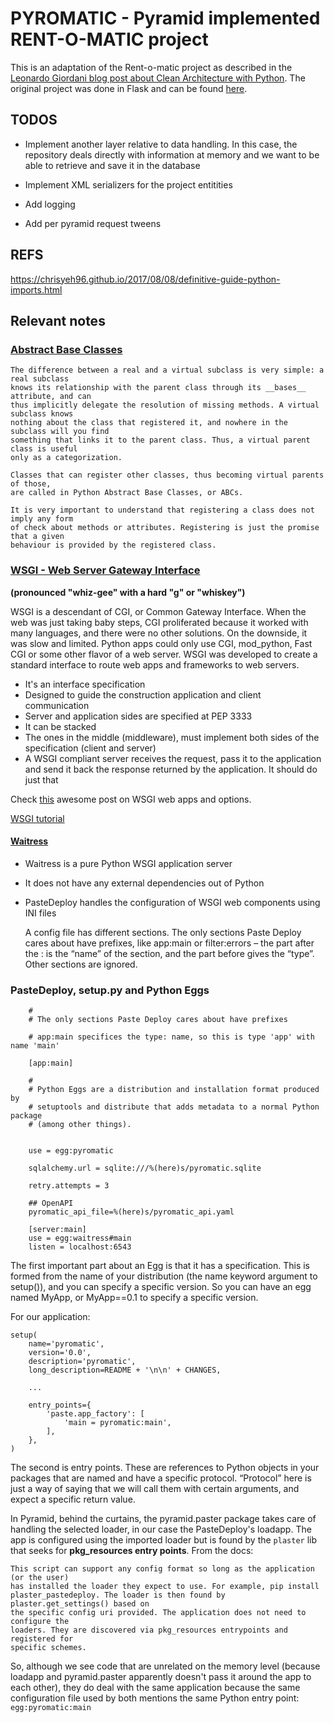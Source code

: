 # PYROMATIC - Pyramid implemented RENT-O-MATIC project

This is an adaptation of the Rent-o-matic project as described in the
[Leonardo Giordani blog post about Clean Architecture with Python](http://blog.thedigitalcatonline.com/blog/2016/11/14/clean-architectures-in-python-a-step-by-step-example/).
The original project was done in Flask and can be found [here](https://github.com/lgiordani/rentomatic).


## TODOS

* Implement another layer relative to data handling. In this case, the repository
  deals directly with information at memory and we want to be able to retrieve and
  save it in the database

* Implement XML serializers for the project entitities

* Add logging
* Add per pyramid request tweens
<!-- https://docs.pylonsproject.org/projects/pyramid/en/latest/narr/advanced-features.html?highlight=Response -->
## REFS

https://chrisyeh96.github.io/2017/08/08/definitive-guide-python-imports.html


## Relevant notes


### [Abstract Base Classes](http://blog.thedigitalcatonline.com/blog/2016/04/03/abstract-base-classes-in-python/)
    The difference between a real and a virtual subclass is very simple: a real subclass 
    knows its relationship with the parent class through its __bases__ attribute, and can 
    thus implicitly delegate the resolution of missing methods. A virtual subclass knows 
    nothing about the class that registered it, and nowhere in the subclass will you find
    something that links it to the parent class. Thus, a virtual parent class is useful 
    only as a categorization.
    
    Classes that can register other classes, thus becoming virtual parents of those, 
    are called in Python Abstract Base Classes, or ABCs.
    
    It is very important to understand that registering a class does not imply any form 
    of check about methods or attributes. Registering is just the promise that a given
    behaviour is provided by the registered class.

### [WSGI - Web Server Gateway Interface](https://www.python.org/dev/peps/pep-3333/)

**(pronounced "whiz-gee" with a hard "g" or "whiskey")**

WSGI is a descendant of CGI, or Common Gateway Interface. When the web was just taking
baby steps, CGI proliferated because it worked with many languages, and there were no
other solutions. On the downside, it was slow and limited. Python apps could only use
CGI, mod_python, Fast CGI or some other flavor of a web server. WSGI was developed to
create a standard interface to route web apps and frameworks to web servers.

* It's an interface specification
* Designed to guide the construction application and client communication
* Server and application sides are specified at PEP 3333
* It can be stacked
* The ones in the middle (middleware), must implement both sides of the specification (client and server)
* A WSGI compliant server receives the request, pass it to the application and send it back the response returned by the application. It should do just that


Check [this](https://blog.appdynamics.com/engineering/an-introduction-to-python-wsgi-servers-part-1/) awesome post on WSGI web apps and options.


[WSGI tutorial](http://wsgi.tutorial.codepoint.net/)

#### [Waitress](https://docs.pylonsproject.org/projects/waitress/en/latest/)

* Waitress is a pure Python WSGI application server
* It does not have any external dependencies out of Python
* PasteDeploy handles the configuration of WSGI web components using INI files

    A config file has different sections. The only sections Paste Deploy cares 
    about have prefixes, like app:main or filter:errors – the part after the : 
    is the “name” of the section, and the part before gives the “type”. Other
    sections are ignored.

### PasteDeploy, setup.py and Python Eggs

```
    #
    # The only sections Paste Deploy cares about have prefixes

    # app:main specifices the type: name, so this is type 'app' with name 'main'

    [app:main]

    #
    # Python Eggs are a distribution and installation format produced by
    # setuptools and distribute that adds metadata to a normal Python package
    # (among other things).


    use = egg:pyromatic

    sqlalchemy.url = sqlite:///%(here)s/pyromatic.sqlite

    retry.attempts = 3

    ## OpenAPI
    pyromatic_api_file=%(here)s/pyromatic_api.yaml

    [server:main]
    use = egg:waitress#main
    listen = localhost:6543

```

The first important part about an Egg is that it has a specification. This is
formed from the name of your distribution (the name keyword argument to setup()),
and you can specify a specific version. So you can have an egg named MyApp, or
MyApp==0.1 to specify a specific version.

For our application:

```
setup(
    name='pyromatic',
    version='0.0',
    description='pyromatic',
    long_description=README + '\n\n' + CHANGES,

    ...

    entry_points={
        'paste.app_factory': [
            'main = pyromatic:main',
        ],
    },
)

```

The second is entry points. These are references to Python objects in your
packages that are named and have a specific protocol. “Protocol” here is just a
way of saying that we will call them with certain arguments, and expect a
specific return value.

In Pyramid, behind the curtains, the pyramid.paster package takes care of handling
the selected loader, in our case the PasteDeploy's loadapp. The app is configured
using the imported loader but is found by the `plaster` lib that seeks for
**pkg_resources entry points**. From the docs:

    This script can support any config format so long as the application (or the user)
    has installed the loader they expect to use. For example, pip install
    plaster_pastedeploy. The loader is then found by plaster.get_settings() based on
    the specific config uri provided. The application does not need to configure the
    loaders. They are discovered via pkg_resources entrypoints and registered for
    specific schemes.

So, although we see code that are unrelated on the memory level (because loadapp and
pyramid.paster apparently doesn't pass it around the app to each other), they do
deal with the same application because the same configuration file  used by both
mentions the same Python entry point: `egg:pyromatic:main`
